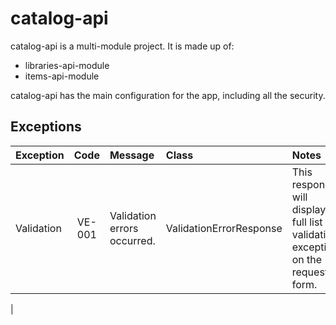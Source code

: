 # catalog-api

catalog-api is a multi-module project. It is made up of:

- libraries-api-module
- items-api-module

catalog-api has the main configuration for the app, including all the security.

## Exceptions

| Exception | Code | Message | Class | Notes |
|:--------- |:----:|:------- |:----- |:----- |
| Validation | VE-001 | Validation errors occurred. | ValidationErrorResponse | This response will display the full list of validation exceptions on the requested form. |
|  